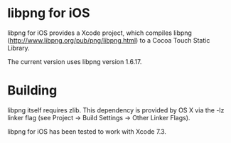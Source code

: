 libpng for iOS
=========================

libpng for iOS provides a Xcode project, which compiles libpng (http://www.libpng.org/pub/png/libpng.html) to a Cocoa Touch Static Library.

The current version uses libpng version 1.6.17.

Building
=========================
libpng itself requires zlib. This dependency is provided by OS X via the -lz linker flag (see Project -> Build Settings -> Other Linker Flags).

libpng for iOS has been tested to work with Xcode 7.3.